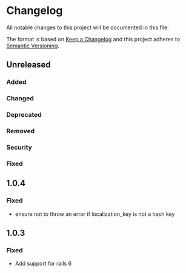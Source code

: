 # Changelog

All notable changes to this project will be documented in this file.

The format is based on [Keep a Changelog](http://keepachangelog.com/en/1.0.0/)
and this project adheres to [Semantic Versioning](http://semver.org/spec/v2.0.0.html).

## Unreleased

### Added

### Changed

### Deprecated

### Removed

### Security

### Fixed

## 1.0.4

### Fixed

- ensure not to throw an error if localization_key is not a hash key

## 1.0.3

### Fixed

- Add support for rails 6
